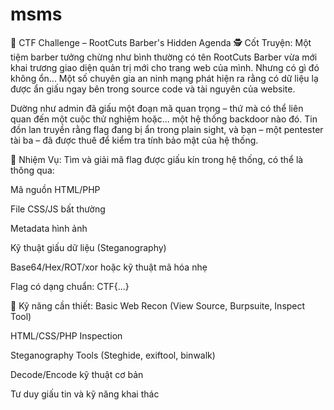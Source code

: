 # msms
🧠 CTF Challenge – RootCuts Barber's Hidden Agenda
🕵️ Cốt Truyện:
Một tiệm barber tưởng chừng như bình thường có tên RootCuts Barber vừa mới khai trương giao diện quản trị mới cho trang web của mình. Nhưng có gì đó không ổn... Một số chuyên gia an ninh mạng phát hiện ra rằng có dữ liệu lạ được ẩn giấu ngay bên trong source code và tài nguyên của website.

Dường như admin đã giấu một đoạn mã quan trọng – thứ mà có thể liên quan đến một cuộc thử nghiệm hoặc... một hệ thống backdoor nào đó. Tin đồn lan truyền rằng flag đang bị ẩn trong plain sight, và bạn – một pentester tài ba – đã được thuê để kiểm tra tính bảo mật của hệ thống.

🧩 Nhiệm Vụ:
Tìm và giải mã flag được giấu kín trong hệ thống, có thể là thông qua:

Mã nguồn HTML/PHP

File CSS/JS bất thường

Metadata hình ảnh

Kỹ thuật giấu dữ liệu (Steganography)

Base64/Hex/ROT/xor hoặc kỹ thuật mã hóa nhẹ

Flag có dạng chuẩn: CTF{...}

🧰 Kỹ năng cần thiết:
Basic Web Recon (View Source, Burpsuite, Inspect Tool)

HTML/CSS/PHP Inspection

Steganography Tools (Steghide, exiftool, binwalk)

Decode/Encode kỹ thuật cơ bản

Tư duy giấu tin và kỹ năng khai thác
